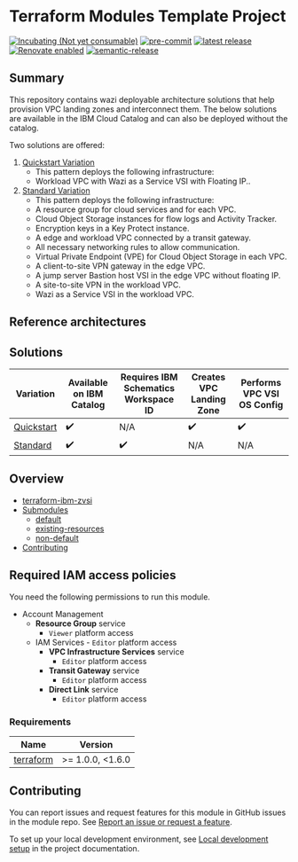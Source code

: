 <!-- BEGIN MODULE HOOK -->

<!-- Update the title to match the module name and add a description -->
# Terraform Modules Template Project
<!-- UPDATE BADGE: Update the link for the following badge-->
[![Incubating (Not yet consumable)](https://img.shields.io/badge/status-Incubating%20(Not%20yet%20consumable)-red)](https://terraform-ibm-modules.github.io/documentation/#/badge-status)
[![pre-commit](https://img.shields.io/badge/pre--commit-enabled-brightgreen?logo=pre-commit&logoColor=white)](https://github.com/pre-commit/pre-commit)
[![latest release](https://img.shields.io/github/v/release/terraform-ibm-modules/terraform-ibm-module-template?logo=GitHub&sort=semver)](https://github.com/terraform-ibm-modules/terraform-ibm-module-template/releases/latest)
[![Renovate enabled](https://img.shields.io/badge/renovate-enabled-brightgreen.svg)](https://renovatebot.com/)
[![semantic-release](https://img.shields.io/badge/%20%20%F0%9F%93%A6%F0%9F%9A%80-semantic--release-e10079.svg)](https://github.com/semantic-release/semantic-release)

<!-- Remove the content in this H2 heading after completing the steps -->

## Summary

This repository contains wazi deployable architecture solutions that help provision VPC landing zones and interconnect them. The below solutions are available in the IBM Cloud Catalog and can also be deployed without the catalog.

Two solutions are offered:
1. [Quickstart Variation](https://github.com/terraform-ibm-modules/terraform-ibm-zvsi/tree/standard_quickstart/solutions/quickstart)
    - This pattern deploys the following infrastructure:
    - Workload VPC with Wazi as a Service VSI with Floating IP..
2. [Standard Variation](https://github.com/terraform-ibm-modules/terraform-ibm-zvsi/tree/standard_quickstart/solutions/standard)
    - This pattern deploys the following infrastructure:
    - A resource group for cloud services and for each VPC.
    - Cloud Object Storage instances for flow logs and Activity Tracker.
    - Encryption keys in a Key Protect instance.
    - A edge and workload VPC connected by a transit gateway.
    - All necessary networking rules to allow communication.
    - Virtual Private Endpoint (VPE) for Cloud Object Storage in each VPC.
    - A client-to-site VPN gateway in the edge VPC.
    - A jump server Bastion host VSI in the edge VPC without floating IP.
    - A site-to-site VPN in the workload VPC.
    - Wazi as a Service VSI in the workload VPC.
<!-- Remove the content in this previous H2 heading -->
## Reference architectures

<!--
Add links to any reference architectures for this module.
(Usually in the `/reference-architectures` directory.)
See "Reference architecture" in Authoring Guidelines in the public documentation at
https://terraform-ibm-modules.github.io/documentation/#/implementation-guidelines?id=reference-architecture
-->

## Solutions
| Variation  | Available on IBM Catalog  |  Requires IBM Schematics Workspace ID | Creates VPC Landing Zone | Performs VPC VSI OS Config | 
| ------------- | ------------- | ------------- | ------------- | ------------- | 
| [Quickstart](https://github.com/terraform-ibm-modules/terraform-ibm-zvsi/tree/standard_quickstart/solutions/quickstart)  | :heavy_check_mark:  | N/A  | :heavy_check_mark:  | :heavy_check_mark:  |
| [Standard](https://github.com/terraform-ibm-modules/terraform-ibm-zvsi/tree/standard_quickstart/solutions/standard)    | :heavy_check_mark:  |  :heavy_check_mark: |  N/A | N/A |

<!-- BEGIN OVERVIEW HOOK -->
## Overview
* [terraform-ibm-zvsi](#terraform-ibm-zvsi)
* [Submodules](./examples)
    * [default](./examples/default)
    * [existing-resources](./modules/existing-resources)
    * [non-default](./examples/non-default)
* [Contributing](#contributing)
<!-- END OVERVIEW HOOK -->

## Required IAM access policies

You need the following permissions to run this module.

- Account Management
    - **Resource Group** service
        - `Viewer` platform access
    - IAM Services
            - `Editor` platform access
        - **VPC Infrastructure Services** service
            - `Editor` platform access
        - **Transit Gateway** service
            - `Editor` platform access
        - **Direct Link** service
            - `Editor` platform access

<!-- END MODULE HOOK -->
<!-- BEGINNING OF PRE-COMMIT-TERRAFORM DOCS HOOK -->
### Requirements

| Name | Version |
|------|---------|
| <a name="requirement_terraform"></a> [terraform](#requirement\_terraform) | >= 1.0.0, <1.6.0 |

<!-- END OF PRE-COMMIT-TERRAFORM DOCS HOOK -->

<!-- BEGIN CONTRIBUTING HOOK -->

<!-- Leave this section as is so that your module has a link to local development environment set up steps for contributors to follow -->
## Contributing

You can report issues and request features for this module in GitHub issues in the module repo. See [Report an issue or request a feature](https://github.com/terraform-ibm-modules/.github/blob/main/.github/SUPPORT.md).

To set up your local development environment, see [Local development setup](https://terraform-ibm-modules.github.io/documentation/#/local-dev-setup) in the project documentation.
<!-- Source for this readme file: https://github.com/terraform-ibm-modules/common-dev-assets/tree/main/module-assets/ci/module-template-automation -->
<!-- END CONTRIBUTING HOOK -->
